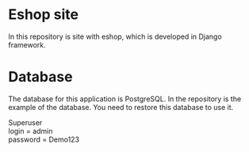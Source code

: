 # Eshop site
In this repository is site with eshop, which is developed in Django framework. 

# Database

The database for this application is PostgreSQL. In the repository is the example of the database. You need to restore this database to use it.

Superuser<br>
login = admin<br>
password = Demo123

